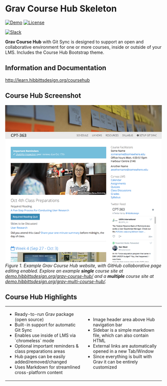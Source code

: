 # Grav Course Hub Skeleton

[![Demo](https://img.shields.io/badge/Demo-CourseHub-blue.svg?style=flat-square)](http://demo.hibbittsdesign.org/grav-course-hub-bones/)
[![License](https://img.shields.io/badge/License-MIT-blue.svg?style=flat-square)](https://github.com/hibbitts-design/grav-skeleton-course-hub/blob/master/LICENSE)

[![Slack](https://grav-chat.now.sh/badge.svg)](https://chat.getgrav.org)

**Grav Course Hub** with Git Sync is designed to support an open and collaborative environment for one or more courses, inside or outside of your LMS. Includes the Course Hub Bootstrap theme.

Information and Documentation
---
http://learn.hibbittsdesign.org/coursehub

Course Hub Screenshot
---
![Course Hub Screenshot](/assets/screenshot.jpg)  
_Figure 1. Example Grav Course Hub website, with GitHub collaborative page editing enabled.  Explore an example **single** course site at [demo.hibbittsdesign.org/grav-course-hub/](http://demo.hibbittsdesign.org/grav-course-hub/) and a **multiple** course site at [demo.hibbittsdesign.org/grav-multi-course-hub/](http://demo.hibbittsdesign.org/grav-multi-course-hub/)._

Course Hub Highlights
---
<table cellpadding="2" cellspacing="2" width="100%">
	<tbody>
		<tr>
			<td width="50%">
				<ul>
					<li>Ready-to-run Grav package (open source)</li>
					<li>Built-in support for automatic Git Sync</li>
					<li>Enables use inside of LMS via `chromeless` mode</li>
					<li>Optional important reminders & class preparations areas</li>
					<li>Hub pages can be easily added/removed/changed</li>
          <li>Uses Markdown for streamlined cross-platform content</li>
				</ul>
			</td>
			<td width="50%">
				<ul>
          <li>Image header area above Hub navigation bar</li>
					<li>Sidebar is a simple markdown file, which can also contain HTML</li>
					<li>External links are automatically opened in a new Tab/Window</li>
					<li>Since everything is built with Grav it can be entirely customized</li>
				</ul>
			</td>
		</tr>
	</tbody>
</table>
